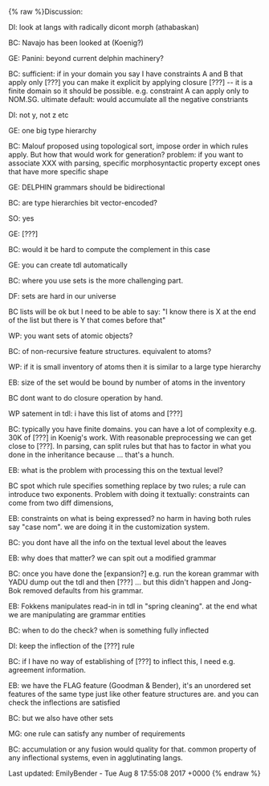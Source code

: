 {% raw %}Discussion:

DI: look at langs with radically dicont morph (athabaskan)

BC: Navajo has been looked at (Koenig?)

GE: Panini: beyond current delphin machinery?

BC: sufficient: if in your domain you say I have constraints A and B
that apply only \[???\] you can make it explicit by applying closure
\[???\] -- it is a finite domain so it should be possible. e.g.
constraint A can apply only to NOM.SG. ultimate default: would
accumulate all the negative constriants

DI: not y, not z etc

GE: one big type hierarchy

BC: Malouf proposed using topological sort, impose order in which rules
apply. But how that would work for generation? problem: if you want to
associate XXX with parsing, specific morphosyntactic property except
ones that have more specific shape

GE: DELPHIN grammars should be bidirectional

BC: are type hierarchies bit vector-encoded?

SO: yes

GE: \[???\]

BC: would it be hard to compute the complement in this case

GE: you can create tdl automatically

BC: where you use sets is the more challenging part.

DF: sets are hard in our universe

BC lists will be ok but I need to be able to say: "I know there is X at
the end of the list but there is Y that comes before that"

WP: you want sets of atomic objects?

BC: of non-recursive feature structures. equivalent to atoms?

WP: if it is small inventory of atoms then it is similar to a large type
hierarchy

EB: size of the set would be bound by number of atoms in the inventory

BC dont want to do closure operation by hand.

WP satement in tdl: i have this list of atoms and \[???\]

BC: typically you have finite domains. you can have a lot of complexity
e.g. 30K of \[???\] in Koenig's work. With reasonable preprocessing we
can get close to \[???\]. In parsing, can split rules but that has to
factor in what you done in the inheritance because ... that's a hunch.

EB: what is the problem with processing this on the textual level?

BC spot which rule specifies something replace by two rules; a rule can
introduce two exponents. Problem with doing it textually: constraints
can come from two diff dimensions,

EB: constraints on what is being expressed? no harm in having both rules
say "case nom". we are doing it in the customization system.

BC: you dont have all the info on the textual level about the leaves

EB: why does that matter? we can spit out a modified grammar

BC: once you have done the \[expansion?\] e.g. run the korean grammar
with YADU dump out the tdl and then \[???\] ... but this didn't happen
and Jong-Bok removed defaults from his grammar.

EB: Fokkens manipulates read-in in tdl in "spring cleaning". at the end
what we are manipulating are grammar entities

BC: when to do the check? when is something fully inflected

DI: keep the inflection of the \[???\] rule

BC: if I have no way of establishing of \[???\] to inflect this, I need
e.g. agreement information.

EB: we have the FLAG feature (Goodman & Bender), it's an unordered set
features of the same type just like other feature structures are. and
you can check the inflections are satisfied

BC: but we also have other sets

MG: one rule can satisfy any number of requirements

BC: accumulation or any fusion would quality for that. common property
of any inflectional systems, even in agglutinating langs.

Last updated: EmilyBender - Tue Aug 8 17:55:08 2017 +0000
{% endraw %}